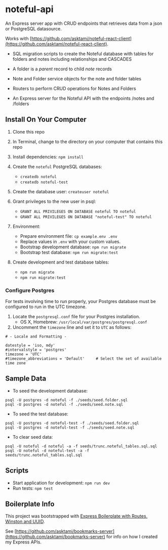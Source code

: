 # noteful-api

An Express server app with CRUD endpoints that retrieves data from a json or PostgreSQL datasource.

Works with [https://github.com/asktami/noteful-react-client](https://github.com/asktami/noteful-react-client).

- SQL migration scripts to create the Noteful database with tables for folders and notes including relationships and CASCADES

- A folder is a _parent_ record to child _note_ records

- Note and Folder service objects for the note and folder tables

- Routers to perform CRUD operations for Notes and Folders

- An Express server for the Noteful API with the endpoints /notes and /folders

## Install On Your Computer

1. Clone this repo
2. In Terminal, change to the directory on your computer that contains this repo
3. Install dependencies: `npm install`
4. Create the `noteful` PostgreSQL databases:

   - `createdb noteful`
   - `createdb noteful-test`

5. Create the database user: `createuser noteful`

6. Grant privileges to the new user in psql:

   - `GRANT ALL PRIVILEGES ON DATABASE noteful TO noteful`
   - `GRANT ALL PRIVILEGES ON DATABASE "noteful-test" TO noteful`

7. Environment:

   - Prepare environment file: `cp example.env .env`
   - Replace values in `.env` with your custom values.
   - Bootstrap development database: `npm run migrate`
   - Bootstrap test database: `npm run migrate:test`

8. Create development and test database tables:
   - `npm run migrate`
   - `npm run migrate:test`

### Configure Postgres

For tests involving time to run properly, your Postgres database must be configured to run in the UTC timezone.

1. Locate the `postgresql.conf` file for your Postgres installation.
   - OS X, Homebrew: `/usr/local/var/postgres/postgresql.conf`
2. Uncomment the `timezone` line and set it to `UTC` as follows:

```
# - Locale and Formatting -

datestyle = 'iso, mdy'
#intervalstyle = 'postgres'
timezone = 'UTC'
#timezone_abbreviations = 'Default'     # Select the set of available time zone
```

## Sample Data

- To seed the development database:

```
psql -U postgres -d noteful -f ./seeds/seed.folder.sql
psql -U postgres -d noteful -f ./seeds/seed.note.sql
```

- To seed the test database:

```
psql -U postgres -d noteful-test -f ./seeds/seed.folder.sql
psql -U postgres -d noteful-test -f ./seeds/seed.note.sql
```

- To clear seed data:

```
psql -U noteful -d noteful -a -f seeds/trunc.noteful_tables.sql.sql
psql -U noteful -d noteful-test -a -f seeds/trunc.noteful_tables.sql.sql
```

## Scripts

- Start application for development: `npm run dev`
- Run tests: `npm test`

## Boilerplate Info

This project was bootstrapped with [Express Boilerplate with Routes, Winston and UUID](https://github.com/asktami/express-boilerplate-routes).

See [https://github.com/asktami/bookmarks-server](https://github.com/asktami/bookmarks-server) for info on how I created my Express APIs.
